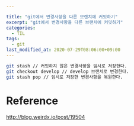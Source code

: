 ```yaml
---

title: "git에서 변경사항을 다른 브랜치에 커밋하기"
excerpt: "git에서 변경사항을 다른 브랜치에 커밋하기"
categories:
  - TIL
tags:
  - git
last_modified_at: 2020-07-29T08:06:00+09:00
---
```


```bash
git stash // 커밋하지 않은 변경사항을 임시로 저장한다.
git checkout develop // develop 브랜치로 변경한다.
git stash pop // 임시로 저장한 변경사항을 복원한다.
```



# Reference

http://blog.weirdx.io/post/19504

